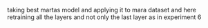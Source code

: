 taking best martas model and applying it to mara dataset and here retraining all the layers and not only the last layer as in experiment 6
